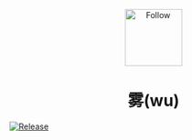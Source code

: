 <p align="center">
<img src="https://github.com/mistricky/thewu/blob/63fc3cf9a8fea1c9bf5236c896f47722a61b64e6/docs/logo.svg" alt="Follow" width="100">
</p>
<h1 align="center">雾(wu)</h1>

[![Release](https://github.com/mistricky/thewu/actions/workflows/publish.yml/badge.svg)](https://github.com/mistricky/thewu/actions/workflows/publish.yml)
